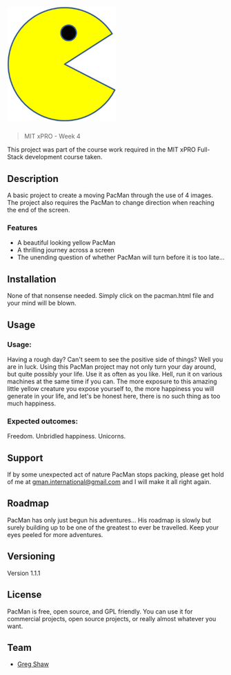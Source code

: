 <h1><img src="images/PacMan1.png" alt="PacMan Project" width="50%"></h1>

> MIT xPRO - Week 4

This project was part of the course work required in the MIT xPRO Full-Stack development course taken.

## Description

A basic project to create a moving PacMan through the use of 4 images. The project also requires the PacMan to change direction when reaching the end of the screen.

### Features

* A beautiful looking yellow PacMan
* A thrilling journey across a screen
* The unending question of whether PacMan will turn before it is too late...

## Installation

None of that nonsense needed. Simply click on the pacman.html file and your mind will be blown.

## Usage

### Usage:
Having a rough day? Can't seem to see the positive side of things? Well you are in luck. Using this PacMan project may not only turn your day around, but quite possibly your life. Use it as often as you like. Hell, run it on various machines at the same time if you can. The more exposure to this amazing little yellow creature you expose yourself to, the more happiness you will generate in your life, and let's be honest here, there is no such thing as too much happiness.

### Expected outcomes:
Freedom. 
Unbridled happiness.
Unicorns.

## Support

If by some unexpected act of nature PacMan stops packing, please get hold of me at gman.international@gmail.com and I will make it all right again.

## Roadmap

PacMan has only just begun his adventures... His roadmap is slowly but surely building up to be one of the greatest to ever be travelled. Keep your eyes peeled for more adventures.

## Versioning

Version 1.1.1

## License

PacMan is free, open source, and GPL friendly. You can use it for
commercial projects, open source projects, or really almost whatever you want.

## Team
* [Greg Shaw](https://github.com/greg4shaw)
